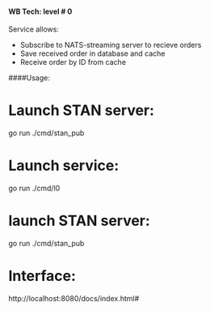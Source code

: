 #### WB Tech: level # 0

Service allows:
- Subscribe to NATS-streaming server to recieve orders
- Save received order in database and cache
- Receive order by ID from cache

####Usage:

# Launch STAN server:
go run ./cmd/stan_pub

# Launch service: 
go run ./cmd/l0

# launch STAN server:
go run ./cmd/stan_pub

# Interface:
http://localhost:8080/docs/index.html#
